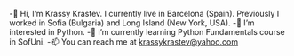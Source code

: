 -👋 Hi, I’m Krassy Krastev. I currently live in Barcelona (Spain). Previously I worked in Sofia (Bulgaria) and Long Island (New York, USA).
-👀 I’m interested in Python.
-🌱 I’m currently learning Python Fundamentals course in SofUni.
-📫 You can reach me at krassykrastev@yahoo.com

<!---
krassykrastev/krassykrastev is a ✨ special ✨ repository because its `README.md` (this file) appears on your GitHub profile.
You can click the Preview link to take a look at your changes.
--->
